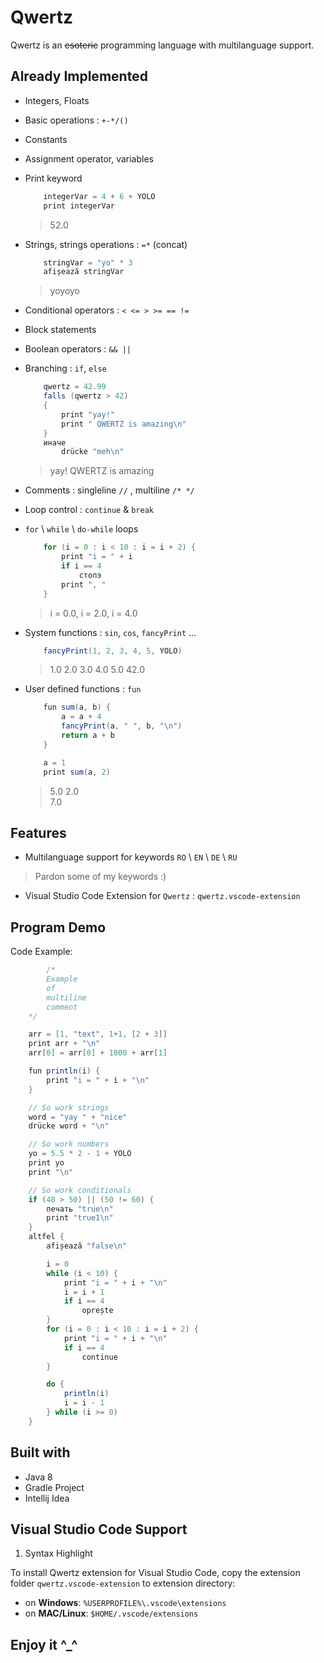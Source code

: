# Qwertz
Qwertz is an ~~esoteric~~ programming language with multilanguage support.

## Already Implemented
* Integers, Floats 
* Basic operations : `+-*/()`
* Constants 
* Assignment operator, variables
* Print keyword  
    
    ```scala
        integerVar = 4 + 6 + YOLO
        print integerVar
    ```
    > 52.0  
      
* Strings, strings operations : `=*` (concat)  
    
    ```scala
        stringVar = "yo" * 3
        afișează stringVar
    ```
    > yoyoyo  
  
* Conditional operators : `< <= > >= == !=`
* Block statements 
* Boolean operators : `&& ||`
* Branching : `if`, `else`  
    
    ```scala
        qwertz = 42.99
        falls (qwertz > 42) 
        {
            print "yay!"
            print " QWERTZ is amazing\n"
        }
        иначе
            drücke "meh\n" 
    ```
    > yay! QWERTZ is amazing  
  
* Comments : singleline `//` , multiline `/* */` 
* Loop control : `continue` & `break`
* `for` \ `while` \ `do-while` loops  
    
    ```scala
        for (i = 0 : i < 10 : i = i + 2) {
            print "i = " + i
            if i == 4
                стопэ
            print ", "
        }
    ```
    > i = 0.0, i = 2.0, i = 4.0  
  
* System functions : `sin`, `cos`, `fancyPrint` ...  

    ```scala
        fancyPrint(1, 2, 3, 4, 5, YOLO)
    ```
    > 1.0 2.0 3.0 4.0 5.0 42.0  

* User defined functions : `fun`  
     
    ```scala
        fun sum(a, b) {
            a = a + 4
            fancyPrint(a, " ", b, "\n")
            return a + b
        }

        a = 1
        print sum(a, 2)
    ```
    > 5.0 2.0  
    > 7.0  
  
  
## Features
* Multilanguage support for keywords `RO` \ `EN` \ `DE` \ `RU`
> Pardon some of my keywords :)  

* Visual Studio Code Extension for `Qwertz` : `qwertz.vscode-extension`  

## Program Demo
Code Example:
```scala
        /*
        Example
        of
        multiline
        comment
    */

    arr = [1, "text", 1+1, [2 + 3]]
    print arr + "\n"
    arr[0] = arr[0] + 1000 + arr[1]

    fun println(i) {
        print "i = " + i + "\n"
    }

    // So work strings
    word = "yay " + "nice"
    drücke word + "\n"

    // So work numbers
    yo = 5.5 * 2 - 1 + YOLO
    print yo
    print "\n"

    // So work conditionals
    if (40 > 50) || (50 != 60) {
        печать "true\n"
        print "true1\n"
    }
    altfel {
        afișează "false\n"

        i = 0
        while (i < 10) {
            print "i = " + i + "\n"
            i = i + 1
            if i == 4
                oprește
        }
        for (i = 0 : i < 10 : i = i + 2) {
            print "i = " + i + "\n"
            if i == 4
                continue
        }

        do {
            println(i)
            i = i - 1
        } while (i >= 0)
    }
```

## Built with
* Java 8
* Gradle Project
* Intellij Idea

## Visual Studio Code Support
1. Syntax Highlight  
  
To install Qwertz extension for Visual Studio Code, copy the extension folder `qwertz.vscode-extension` to extension directory:  
* on __Windows__: `%USERPROFILE%\.vscode\extensions`
* on __MAC/Linux__: `$HOME/.vscode/extensions`

## Enjoy it ^_^
